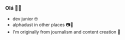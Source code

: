### Olá 🙅‍♂️

- dev junior 🤓
- alphadust in other places 📷🐤
- I'm originally from journalism and content creation 👀
